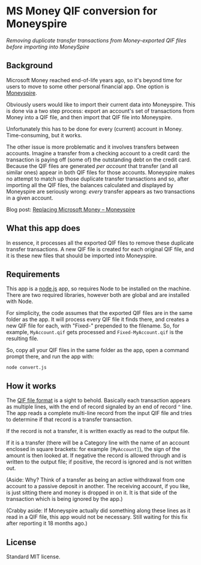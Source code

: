 ﻿MS Money QIF conversion for Moneyspire
===

_Removing duplicate transfer transactions from Money-exported QIF files before importing into MoneySpire_

Background
---

Microsoft Money reached end-of-life years ago, so it's beyond time for users to move to some other personal financial app. One option is [Moneyspire](https://www.moneyspire.com/).

Obviously users would like to import their current data into Moneyspire. This is done via a two step process: export an account's set of transactions from Money into a QIF file, and then import that QIF file into Moneyspire.

Unfortunately this has to be done for every (current) account in Money. Time-consuming, but it works.

The other issue is more problematic and it involves transfers between accounts. Imagine a transfer from a checking account to a credit card: the transaction is paying off (some of) the outstanding debt on the credit card. Because the QIF files are generated _per account_ that transfer (and all similar ones) appear in both QIF files for those accounts. Moneyspire makes no attempt to match up those duplicate transfer transactions and so, after importing all the QIF files, the balances calculated and displayed by Moneyspire are seriously wrong: _every_ transfer appears as two transactions in a given account.

Blog post: [Replacing Microsoft Money – Moneyspire](http://blog.boyet.com/blog/blog/replacing-microsoft-money-ndash-moneyspire/)

What this app does
---

In essence, it processes all the exported QIF files to remove these duplicate transfer transactions. A new QIF file is created for each original QIF file, and it is these new files that should be imported into Moneyspire. 

Requirements
---

This app is a [node.js](https://nodejs.org) app, so requires Node to be installed on the machine. There are two required libraries, however both are global and are installed with Node.

For simplicity, the code assumes that the exported QIF files are in the same folder as the app. It will process every QIF file it finds there, and creates a new QIF file for each, with "Fixed-" prepended to the filename. So, for example, `MyAccount.qif` gets processed and `Fixed-MyAccount.qif` is the resulting file.

So, copy all your QIF files in the same folder as the app, open a command prompt there, and run the app with:

`node convert.js`

How it works
---

The [QIF file format](https://en.wikipedia.org/wiki/Quicken_Interchange_Format) is a sight to behold. Basically each transaction appears as multiple lines, with the end of record signaled by an end of record `^` line. The app reads a complete multi-line record from the input QIF file and tries to determine if that record is a transfer transaction.

If the record is not a transfer, it is written exactly as read to the output file.

If it is a transfer (there will be a Category line with the name of an account enclosed in square brackets: for example `[MyAccount]`), the sign of the amount is then looked at. If negative the record is allowed through and is written to the output file; if positive, the record is ignored and is not written out.

(Aside: Why? Think of a transfer as being an active withdrawal from one account to a passive deposit in another. The receiving account, if you like, is just sitting there and money is dropped in on it. It is that side of the transaction which is being ignored by the app.)

(Crabby aside: If Moneyspire actually did something along these lines as it read in a QIF file, this app would not be necessary. Still waiting for this fix after reporting it 18 months ago.)

License
---

Standard MIT license.
